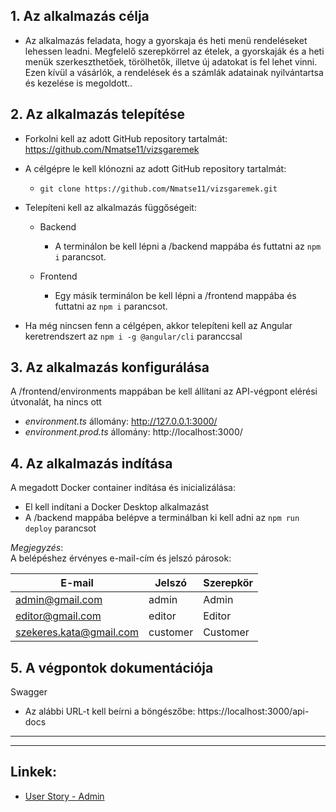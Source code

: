 ## **1. Az alkalmazás célja**

- Az alkalmazás feladata, hogy a gyorskaja és heti menü rendeléseket lehessen leadni. Megfelelő szerepkörrel az ételek, a gyorskaják és a heti menük szerkeszthetőek, törölhetők, illetve új adatokat is fel lehet vinni. Ezen kívül a vásárlók, a rendelések és a számlák adatainak nyilvántartsa és kezelése is megoldott..

## **2. Az alkalmazás telepítése**

- Forkolni kell az adott GitHub repository tartalmát: https://github.com/Nmatse11/vizsgaremek
- A célgépre le kell klónozni az adott GitHub repository tartalmát:
  - `git clone https://github.com/Nmatse11/vizsgaremek.git`
- Telepíteni kell az alkalmazás függőségeit:

  - Backend

    - A terminálon be kell lépni a /backend mappába és futtatni az `npm i` parancsot.

  - Frontend

    - Egy másik terminálon be kell lépni a /frontend mappába és futtatni az `npm i` parancsot.

- Ha még nincsen fenn a célgépen, akkor telepíteni kell az Angular keretrendszert az `npm i -g @angular/cli` paranccsal

## **3. Az alkalmazás konfigurálása**

A /frontend/environments mappában be kell állítani az API-végpont elérési útvonalát, ha nincs ott

- _environment.ts_ állomány: http://127.0.0.1:3000/
- _environment.prod.ts_ állomány: http://localhost:3000/

## **4. Az alkalmazás indítása**

A megadott Docker container indítása és inicializálása:

- El kell indítani a Docker Desktop alkalmazást
- A /backend mappába belépve a terminálban ki kell adni az `npm run deploy` parancsot

_Megjegyzés_:  
A belépéshez érvényes e-mail-cím és jelszó párosok:

| E-mail                  | Jelszó   | Szerepkör |
| ----------------------- | -------- | --------- |
| admin@gmail.com         | admin    | Admin     |
| editor@gmail.com        | editor   | Editor    |
| szekeres.kata@gmail.com | customer | Customer  |

## **5. A végpontok dokumentációja**

Swagger

- Az alábbi URL-t kell beírni a böngészőbe: https://localhost:3000/api-docs

---

---

## **Linkek:**

- [User Story - Admin](https://github.com/Nmatse11/vizsgaremek/blob/main/README.md)
